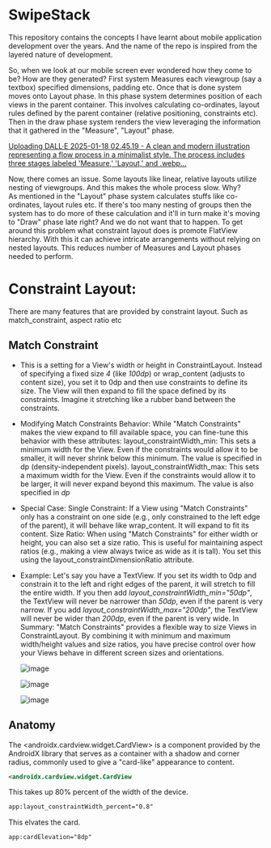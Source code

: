 # SwipeStack

This repository contains the concepts I have learnt about mobile application development over the years. And the name of the repo is inspired from the layered nature of development.

So, when we look at our mobile screen ever wondered how they come to be? How are they generated? 
First system Measures each viewgroup (say a textbox) specified dimensions, padding etc. Once that is done system moves onto Layout phase. In this phase system determines position of each views in the parent container. This involves calculating co-ordinates, layout rules defined by the parent container (relative positioning, constraints etc). Then in the draw phase system renders the view leveraging the information that it gathered in the "Measure", "Layout" phase.

[Uploading DALL·E 2025-01-18 02.45.19 - A clean and modern illustration representing a flow process in a minimalist style. The process includes three stages labeled 'Measure,' 'Layout,' and .webp…]()


Now, there comes an issue. Some layouts like linear, relative layouts utilize nesting of viewgroups. And this makes the whole process slow. Why?  
As mentioned in the "Layout" phase system calculates stuffs like co-ordinates, layout rules etc. If there's too many nesting of groups then the system has to do more of these calculation and it'll in turn make it's moving to "Draw" phase late right? And we do not want that to happen. To get around this problem what constraint layout does is promote FlatView hierarchy. With this it can achieve intricate arrangements without relying on nested layouts. This reduces number of Measures and Layout phases needed to perform.

# Constraint Layout:
There are many features that are provided by constraint layout. Such as match_constraint, aspect ratio etc
## Match Constraint
* This is a setting for a View's width or height in ConstraintLayout. Instead of specifying a fixed size *4* (like *100dp*) or 
wrap_content (adjusts to content size), you set it to 0dp and then use constraints to define its size.  The View will then expand
to fill the space defined by its constraints. Imagine it stretching like a rubber band between the constraints. 

* Modifying Match Constraints Behavior:
While "Match Constraints" makes the view expand to fill available space, you can fine-tune this behavior with these 
attributes:
layout_constraintWidth_min: This sets a minimum width for the View. Even if the constraints would allow it to be smaller,
 it will never shrink below this minimum. The value is specified in dp (density-independent pixels). 
layout_constraintWidth_max: This sets a maximum width for the View. Even if the constraints would allow it to be larger,
it will never expand beyond this maximum. The value is also specified in *dp*

* Special Case: Single Constraint:
If a View using "Match Constraints" only has a constraint on one side (e.g., only constrained to the left edge of the 
parent), it will behave like wrap_content. It will expand to fit its content. 
Size Ratio:
When using "Match Constraints" for either width or height, you can also set a size ratio. This is useful for maintaining 
aspect ratios (e.g., making a view always twice as wide as it is tall). You set this using the 
layout_constraintDimensionRatio attribute. 

* Example:
Let's say you have a TextView.
If you set its width to 0dp and constrain it to the left and right edges of the parent, it will stretch to fill the entire width. 
If you then add *layout_constraintWidth_min="50dp"*, the TextView will never be narrower than *50dp*, even if the parent is 
very narrow. 
If you add *layout_constraintWidth_max="200dp"*, the TextView will never be wider than *200dp*, even if the parent is very 
wide. 
In Summary:
"Match Constraints" provides a flexible way to size Views in ConstraintLayout. By combining it with minimum and 
maximum width/height values and size ratios, you have precise control over how your Views behave in different screen
sizes and orientations.

  ![image](https://github.com/user-attachments/assets/a241b1c0-a076-4321-ac9c-227ce7dceab9)

  ![image](https://github.com/user-attachments/assets/c9006d49-ca61-4409-8864-91944eaa4f73)

  ![image](https://github.com/user-attachments/assets/18ec3c42-7eab-4602-b9a8-03c1295d03de)

## Anatomy
The <androidx.cardview.widget.CardView> is a component provided by the AndroidX library that serves as a container with a shadow and corner radius, commonly used to give a "card-like" appearance to content.
```xml
<androidx.cardview.widget.CardView
```
This takes up 80% percent of the width of the device.
```xml
app:layout_constraintWidth_percent="0.8"
```
This elvates the card.
```xml
app:cardElevation="8dp"
```

